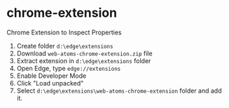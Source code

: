 # chrome-extension
Chrome Extension to Inspect Properties

1. Create folder `d:\edge\extensions`
2. Download `web-atoms-chrome-extension.zip` file
3. Extract extension in `d:\edge\extensions` folder
4. Open Edge, type `edge://extensions`
5. Enable Developer Mode
6. Click "Load unpacked"
7. Select `d:\edge\extensions\web-atoms-chrome-extension` folder and add it.
